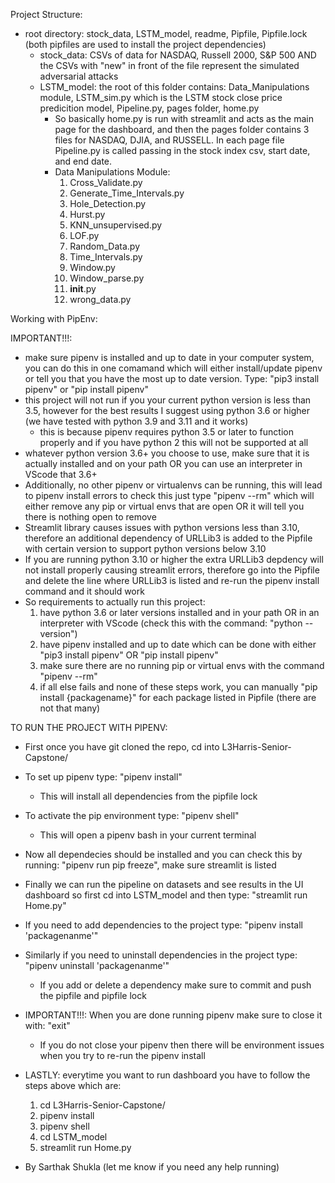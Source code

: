Project Structure: 
- root directory: stock_data, LSTM_model, readme, Pipfile, Pipfile.lock (both pipfiles are used to install the project dependencies)
  - stock_data: CSVs of data for NASDAQ, Russell 2000, S&P 500 AND the CSVs with "new" in front of the file represent the simulated adversarial attacks
  - LSTM_model: the root of this folder contains: Data_Manipulations module, LSTM_sim.py which is the LSTM stock close price predicition model,                 Pipeline.py, pages folder, home.py
    - So basically home.py is run with streamlit and acts as the main page for the dashboard, and then the pages folder contains 3 files for NASDAQ, DJIA,       and RUSSELL. In each page file Pipeline.py is called passing in the stock index csv, start date, and end date. 
    - Data Manipulations Module:
      1) Cross_Validate.py 
      2) Generate_Time_Intervals.py
      3) Hole_Detection.py
      4) Hurst.py
      5) KNN_unsupervised.py
      6) LOF.py
      7) Random_Data.py
      8) Time_Intervals.py
      9) Window.py
      10) Window_parse.py
      11) __init__.py
      12) wrong_data.py


Working with PipEnv: 

IMPORTANT!!!: 
- make sure pipenv is installed and up to date in your computer system, you can do this in one comamand which will either install/update pipenv or tell you   that you have the most up to date version. Type: "pip3 install pipenv" or "pip install pipenv"
- this project will not run if you your current python version is less than 3.5, however for the best results I suggest using python 3.6 or higher (we have tested with python 3.9 and 3.11 and it works)
  - this is because pipenv requires python 3.5 or later to function properly and if you have python 2 this will not be supported at all
- whatever python version 3.6+ you choose to use, make sure that it is actually installed and on your path OR you can use an interpreter in VScode that       3.6+
- Additionally, no other pipenv or virtualenvs can be running, this will lead to pipenv install errors to check this just type "pipenv --rm" which will       either remove any pip or virtual envs that are open OR it will tell you there is nothing open to remove
- Streamlit library causes issues with python versions less than 3.10, therefore an additional dependency of URLLib3 is added to the Pipfile with             certain version to support python versions below 3.10
- If you are running python 3.10 or higher the extra URLLib3 depdency will not install properly causing streamlit errors, therefore go into the Pipfile       and delete the line where URLLib3 is listed and re-run the pipenv install command and it should work
- So requirements to actually run this project: 
  1) have python 3.6 or later versions installed and in your path OR in an interpreter with VScode (check this with the command: "python --version")
  2) have pipenv installed and up to date which can be done with either "pip3 install pipenv" OR "pip install pipenv"
  3) make sure there are no running pip or virtual envs with the command "pipenv --rm"
  4) if all else fails and none of these steps work, you can manually "pip install {packagename}" for each package listed in Pipfile (there are not that        many)


TO RUN THE PROJECT WITH PIPENV: 

- First once you have git cloned the repo, cd into L3Harris-Senior-Capstone/
- To set up pipenv type: "pipenv install"
  - This will install all dependencies from the pipfile lock
- To activate the pip environment type: "pipenv shell"
  - This will open a pipenv bash in your current terminal
- Now all dependecies should be installed and you can check this by running: "pipenv run pip freeze", make sure streamlit is listed
- Finally we can run the pipeline on datasets and see results in the UI dashboard so first cd into LSTM_model and then type: "streamlit run Home.py"
- If you need to add dependencies to the project type: "pipenv install 'packagenanme'"
- Similarly if you need to uninstall dependencies in the project type: "pipenv uninstall 'packagenanme'"
  - If you add or delete a dependency make sure to commit and push the pipfile and pipfile lock
- IMPORTANT!!!: When you are done running pipenv make sure to close it with: "exit"
  - If you do not close your pipenv then there will be environment issues when you try to re-run the pipenv install
- LASTLY: everytime you want to run dashboard you have to follow the steps above which are: 
  1) cd L3Harris-Senior-Capstone/ 
  2) pipenv install 
  3) pipenv shell
  4) cd LSTM_model
  5) streamlit run Home.py
  
  
- By Sarthak Shukla (let me know if you need any help running)



